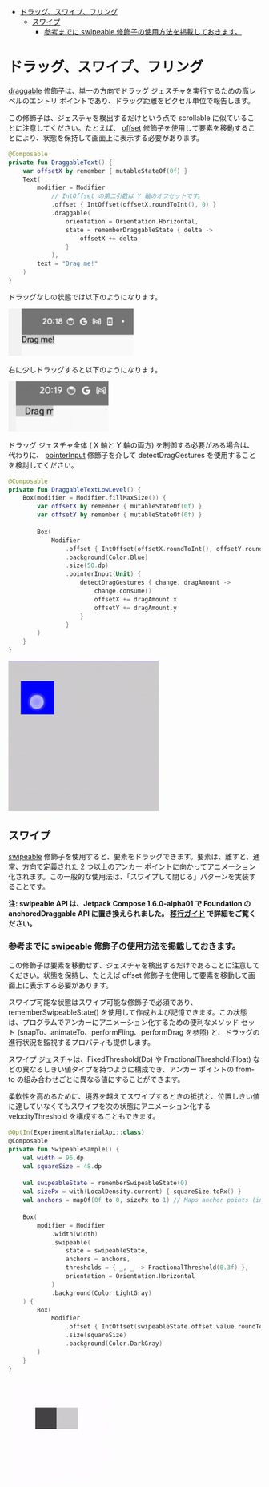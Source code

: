 - [ドラッグ、スワイプ、フリング](#ドラッグスワイプフリング)
  - [スワイプ](#スワイプ)
    - [参考までに swipeable 修飾子の使用方法を掲載しておきます。](#参考までに-swipeable-修飾子の使用方法を掲載しておきます)


# ドラッグ、スワイプ、フリング

[draggable](https://developer.android.com/reference/kotlin/androidx/compose/foundation/gestures/package-summary?_gl=1*1za68v*_up*MQ..*_ga*MjExMDE2NTk5NS4xNzI3MzM1MzI5*_ga_6HH9YJMN9M*MTcyNzMzNTMyOC4xLjAuMTcyNzMzNTMyOC4wLjAuMTM2Njk3ODM2MA..#(androidx.compose.ui.Modifier).draggable(androidx.compose.foundation.gestures.DraggableState,androidx.compose.foundation.gestures.Orientation,kotlin.Boolean,androidx.compose.foundation.interaction.MutableInteractionSource,kotlin.Boolean,kotlin.coroutines.SuspendFunction2,kotlin.coroutines.SuspendFunction2,kotlin.Boolean)) 修飾子は、単一の方向でドラッグ ジェスチャを実行するための高レベルのエントリ ポイントであり、ドラッグ距離をピクセル単位で報告します。

この修飾子は、ジェスチャを検出するだけという点で scrollable に似ていることに注意してください。たとえば、 [offset](https://developer.android.com/reference/kotlin/androidx/compose/foundation/layout/package-summary?_gl=1*1huuxng*_up*MQ..*_ga*MjExMDE2NTk5NS4xNzI3MzM1MzI5*_ga_6HH9YJMN9M*MTcyNzMzNTMyOC4xLjAuMTcyNzMzNTMyOC4wLjAuMTM2Njk3ODM2MA..#(androidx.compose.ui.Modifier).offset(androidx.compose.ui.unit.Dp,%20androidx.compose.ui.unit.Dp)) 修飾子を使用して要素を移動することにより、状態を保持して画面上に表示する必要があります。

```kotlin
@Composable
private fun DraggableText() {
    var offsetX by remember { mutableStateOf(0f) }
    Text(
        modifier = Modifier
            // IntOffset の第二引数は Y 軸のオフセットです。
            .offset { IntOffset(offsetX.roundToInt(), 0) }
            .draggable(
                orientation = Orientation.Horizontal,
                state = rememberDraggableState { delta ->
                    offsetX += delta
                }
            ),
        text = "Drag me!"
    )
}
```

ドラッグなしの状態では以下のようになります。

<img src="./画像/drag なし.png" width="250">

右に少しドラッグすると以下のようになります。

<img src="./画像/右に少し drag.png" width="200">

ドラッグ ジェスチャ全体 ( X 軸と Y 軸の両方) を制御する必要がある場合は、代わりに、 [pointerInput](https://developer.android.com/reference/kotlin/androidx/compose/ui/input/pointer/package-summary?_gl=1*1mg2f6q*_up*MQ..*_ga*MjExMDE2NTk5NS4xNzI3MzM1MzI5*_ga_6HH9YJMN9M*MTcyNzMzNTMyOC4xLjAuMTcyNzMzNTMyOC4wLjAuMTM2Njk3ODM2MA..#(androidx.compose.ui.Modifier).pointerInput(kotlin.Any,kotlin.coroutines.SuspendFunction1)) 修飾子を介して detectDragGestures を使用することを検討してください。

```kotlin
@Composable
private fun DraggableTextLowLevel() {
    Box(modifier = Modifier.fillMaxSize()) {
        var offsetX by remember { mutableStateOf(0f) }
        var offsetY by remember { mutableStateOf(0f) }

        Box(
            Modifier
                .offset { IntOffset(offsetX.roundToInt(), offsetY.roundToInt()) }
                .background(Color.Blue)
                .size(50.dp)
                .pointerInput(Unit) {
                    detectDragGestures { change, dragAmount ->
                        change.consume()
                        offsetX += dragAmount.x
                        offsetY += dragAmount.y
                    }
                }
        )
    }
}
```

<img src="./画像/gestures-drag.gif" width="300">


## スワイプ

[swipeable](https://developer.android.com/reference/kotlin/androidx/compose/material/package-summary?_gl=1*nghe5c*_up*MQ..*_ga*MjExMDE2NTk5NS4xNzI3MzM1MzI5*_ga_6HH9YJMN9M*MTcyNzMzNTMyOC4xLjAuMTcyNzMzNTMyOC4wLjAuMTM2Njk3ODM2MA..#(androidx.compose.ui.Modifier).swipeable(androidx.compose.material.SwipeableState,kotlin.collections.Map,androidx.compose.foundation.gestures.Orientation,kotlin.Boolean,kotlin.Boolean,androidx.compose.foundation.interaction.MutableInteractionSource,kotlin.Function2,androidx.compose.material.ResistanceConfig,androidx.compose.ui.unit.Dp)) 修飾子を使用すると、要素をドラッグできます。要素は、離すと、通常、方向で定義された 2 つ以上のアンカー ポイントに向かってアニメーション化されます。この一般的な使用法は、「スワイプして閉じる」パターンを実装することです。

**注: swipeable API は、Jetpack Compose 1.6.0-alpha01 で Foundation の anchoredDraggable API に置き換えられました。 [移行ガイド](./6.Swipeable%20から%20AnchoredDraggable%20に移行する.md) で詳細をご覧ください。**


### 参考までに swipeable 修飾子の使用方法を掲載しておきます。

この修飾子は要素を移動せず、ジェスチャを検出するだけであることに注意してください。状態を保持し、たとえば offset 修飾子を使用して要素を移動して画面上に表示する必要があります。

スワイプ可能な状態はスワイプ可能な修飾子で必須であり、rememberSwipeableState() を使用して作成および記憶できます。この状態は、プログラムでアンカーにアニメーション化するための便利なメソッド セット (snapTo、animateTo、performFling、performDrag を参照) と、ドラッグの進行状況を監視するプロパティも提供します。

スワイプ ジェスチャは、FixedThreshold(Dp) や FractionalThreshold(Float) などの異なるしきい値タイプを持つように構成でき、アンカー ポイントの from-to の組み合わせごとに異なる値にすることができます。

柔軟性を高めるために、境界を越えてスワイプするときの抵抗と、位置しきい値に達していなくてもスワイプを次の状態にアニメーション化する velocityThreshold を構成することもできます。

```kotlin
@OptIn(ExperimentalMaterialApi::class)
@Composable
private fun SwipeableSample() {
    val width = 96.dp
    val squareSize = 48.dp

    val swipeableState = rememberSwipeableState(0)
    val sizePx = with(LocalDensity.current) { squareSize.toPx() }
    val anchors = mapOf(0f to 0, sizePx to 1) // Maps anchor points (in px) to states

    Box(
        modifier = Modifier
            .width(width)
            .swipeable(
                state = swipeableState,
                anchors = anchors,
                thresholds = { _, _ -> FractionalThreshold(0.3f) },
                orientation = Orientation.Horizontal
            )
            .background(Color.LightGray)
    ) {
        Box(
            Modifier
                .offset { IntOffset(swipeableState.offset.value.roundToInt(), 0) }
                .size(squareSize)
                .background(Color.DarkGray)
        )
    }
}
```

<img src="./画像/gestures-swipe.gif" width="200">

